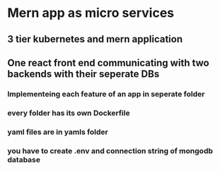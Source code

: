 # Mern app as micro services  
## 3 tier kubernetes and mern application
## One react front end communicating with two backends with their seperate DBs
  
### Implementeing each feature of an app in seperate folder
### every folder has its own Dockerfile
### yaml files are in yamls folder
### you have to create .env and connection string of mongodb database
